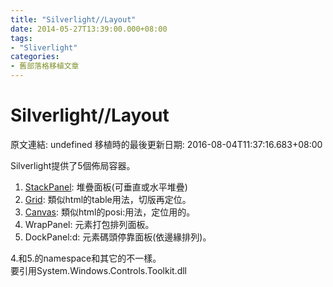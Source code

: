 ```yaml
---
title: "Silverlight//Layout"
date: 2014-05-27T13:39:00.000+08:00
tags: 
- "Sliverlight"
categories:
- 舊部落格移植文章
---
```


# Silverlight//Layout

原文連結: undefined
移植時的最後更新日期: 2016-08-04T11:37:16.683+08:00

Silverlight提供了5個佈局容器。<br /><div><div><ol><li><a href="http://msdn.microsoft.com/zh-cn/library/system.windows.controls.stackpanel(v=vs.95).aspx" target="_blank">StackPanel</a>: 堆疊面板(可垂直或水平堆疊)</li><li><a href="http://msdn.microsoft.com/zh-cn/library/system.windows.controls.grid(v=vs.95).aspx" target="_blank">Grid</a>: 類似html的table用法，切版再定位。</li><li><a href="http://msdn.microsoft.com/zh-cn/library/system.windows.controls.canvas(v=vs.95).aspx" target="_blank">Canvas</a>: 類似html的posi:用法，定位用的。</li><li>WrapPanel: 元素打包排列面板。</li><li>DockPanel:d: 元素碼頭停靠面板(依邊緣排列)。</li></ol></div></div><div>4.和5.的namespace和其它的不一樣。</div><div>要引用System.Windows.Controls.Toolkit.dll</div>
